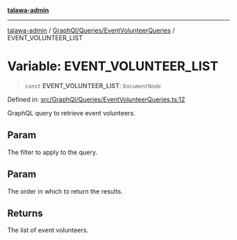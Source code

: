 [**talawa-admin**](../../../../README.md)

***

[talawa-admin](../../../../modules.md) / [GraphQl/Queries/EventVolunteerQueries](../README.md) / EVENT\_VOLUNTEER\_LIST

# Variable: EVENT\_VOLUNTEER\_LIST

> `const` **EVENT\_VOLUNTEER\_LIST**: `DocumentNode`

Defined in: [src/GraphQl/Queries/EventVolunteerQueries.ts:12](https://github.com/bint-Eve/talawa-admin/blob/e05e1a03180dbbfc7ba850102958ea6b6cd4b01e/src/GraphQl/Queries/EventVolunteerQueries.ts#L12)

GraphQL query to retrieve event volunteers.

## Param

The filter to apply to the query.

## Param

The order in which to return the results.

## Returns

The list of event volunteers.
